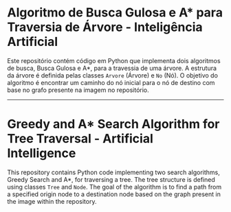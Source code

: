 
# Algoritmo de Busca Gulosa e A* para Traversia de Árvore - Inteligência Artificial

Este repositório contém código em Python que implementa dois algoritmos de busca, Busca Gulosa e A*, para a travessia de uma árvore. A estrutura da árvore é definida pelas classes `Arvore` (Árvore) e `No` (Nó). O objetivo do algoritmo é encontrar um caminho do nó inicial para o nó de destino com base no grafo presente na imagem no repositório.

---

# Greedy and A* Search Algorithm for Tree Traversal - Artificial Intelligence

This repository contains Python code implementing two search algorithms, Greedy Search and A*, for traversing a tree. The tree structure is defined using classes `Tree` and `Node`. The goal of the algorithm is to find a path from a specified origin node to a destination node based on the graph present in the image within the repository.

